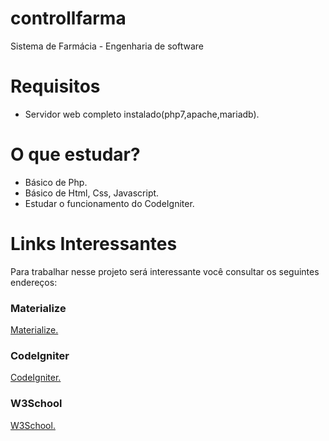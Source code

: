 # controllfarma
Sistema de Farmácia - Engenharia de software

# Requisitos

* Servidor web completo instalado(php7,apache,mariadb).

# O que estudar?
* Básico de Php.
* Básico de Html, Css, Javascript.
* Estudar o funcionamento do CodeIgniter.


# Links Interessantes
Para trabalhar nesse projeto será interessante você consultar os seguintes endereços:

### Materialize

[Materialize.](http://materializecss.com/)

### CodeIgniter
[CodeIgniter.](https://www.codeigniter.com/)

### W3School
[W3School.](https://www.w3schools.com/)
